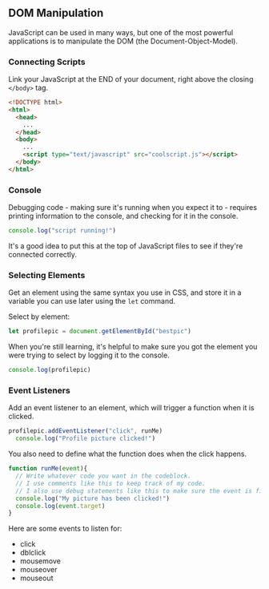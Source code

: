 ## DOM Manipulation

JavaScript can be used in many ways, but one of the most powerful applications is to manipulate the DOM (the Document-Object-Model).

### Connecting Scripts

Link your JavaScript at the END of your document, right above the closing `</body>` tag.

```html
<!DOCTYPE html>
<html>
  <head>
    ...
  </head>
  <body>
    ...
    <script type="text/javascript" src="coolscript.js"></script>
  </body>
</html>
```

### Console

Debugging code - making sure it's running when you expect it to - requires printing information to the console, and checking for it in the console.

```javascript
console.log("script running!")
```

It's a good idea to put this at the top of JavaScript files to see if they're connected correctly.

### Selecting Elements

Get an element using the same syntax you use in CSS, and store it in a variable you can use later using the `let` command.

Select by element:
```javascript
let profilepic = document.getElementById("bestpic")
```

When you're still learning, it's helpful to make sure you got the element you were trying to select by logging it to the console.

```javascript
console.log(profilepic)
```

### Event Listeners

Add an event listener to an element, which will trigger a function when it is clicked.

```javascript
profilepic.addEventListener("click", runMe)
  console.log("Profile picture clicked!")
```
You also need to define what the function does when the click happens.

```javascript
function runMe(event){
  // Write whatever code you want in the codeblock.
  // I use comments like this to keep track of my code.
  // I also use debug statements like this to make sure the event is firing when I think it should.
  console.log("My picture has been clicked!")
  console.log(event.target)
}
```

Here are some events to listen for:
* click
* dblclick
* mousemove
* mouseover
* mouseout
